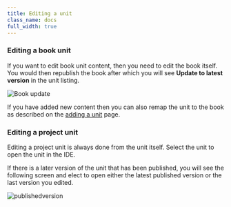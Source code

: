 ```yaml
---
title: Editing a unit
class_name: docs
full_width: true
---
```


### Editing a book unit
If you want to edit book unit content, then you need to edit the book itself. You would then republish the book after which you will see **Update to latest version** in the unit listing. 

<img alt="Book update" src="/img/docs/bookupdate.png" class="simple"/>

If you have added new content then you can also remap the unit to the book as described on the [adding a unit](/docs/courses/units/unit-add#createbook) page.


### Editing a project unit
Editing a project unit is always done from the unit itself.  Select the unit to open the unit in the IDE.

If there is a later version of the unit that has been published, you will see the following screen and elect to open either the latest published version or the last version you edited.


<img alt="publishedversion" src="/img/docs/publishedversion.png" class="simple"/>
